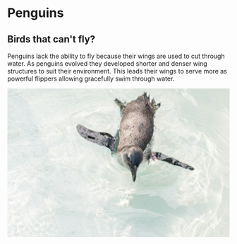 <!DOCTYPE html>
<html>
<head>
<title> Penguins </title>
</head>
<body>
<h1 style= "font-size":300%> 
Penguins </h1>
<h2>Birds that can't fly?</h2>
<p> Penguins lack the ability to fly because their wings are used to cut through water. As penguins evolved they developed shorter and denser wing structures to suit their environment. This leads their wings to serve more as powerful flippers allowing gracefully swim through water. </p>
<img src="angelo-abear-UgL9xl4GSDc-unsplash.jpg">
<style>
  p {
 background-image: url('yuriy-kovalev-nN1HSDtKdlw-unsplash.jpg');  
 background-repeat: no-repeat;
 background-attachment: fixed;
 background-size: cover;
   }
 </style>


</body>
</html>
